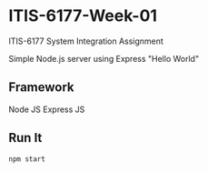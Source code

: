 # ITIS-6177-Week-01
ITIS-6177 System Integration Assignment

Simple Node.js server using Express "Hello World"

## Framework 
Node JS
Express JS

## Run It

`npm start`
